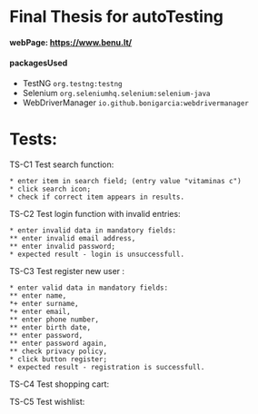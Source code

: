 # Final Thesis for autoTesting
#### webPage: https://www.benu.lt/
#### packagesUsed 
* TestNG `org.testng:testng`
* Selenium `org.seleniumhq.selenium:selenium-java`
* WebDriverManager `io.github.bonigarcia:webdrivermanager`

# Tests:
TS-C1 Test search function:

    * enter item in search field; (entry value "vitaminas c")
    * click search icon;
    * check if correct item appears in results. 


TS-C2 Test login function with invalid entries:

    * enter invalid data in mandatory fields:
    ** enter invalid email address,
    ** enter invalid password;
    * expected result - login is unsuccessfull.

TS-C3 Test register new user :

    * enter valid data in mandatory fields:
    ** enter name,
    *+ enter surname,
    *+ enter email,
    ** enter phone number,
    ** enter birth date,
    ** enter password,
    ** enter password again,
    ** check privacy policy,
    * click button register;
    * expected result - registration is successfull.

TS-C4 Test shopping cart:


TS-C5 Test wishlist:
   